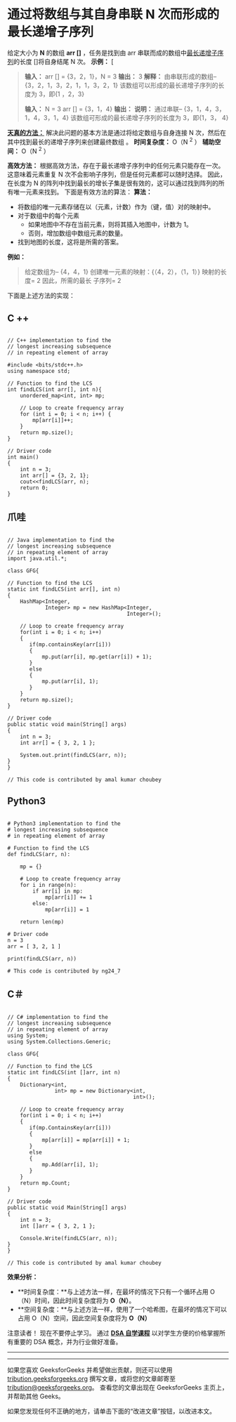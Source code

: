 # 通过将数组与其自身串联 N 次而形成的最长递增子序列

给定大小为 **N** 的数组 **arr []** ，任务是找到由 arr 串联而成的数组中[最长递增子序列](https://www.geeksforgeeks.org/longest-increasing-subsequence-dp-3/)的长度 []将自身结尾 N 次。
**示例：** [

> **输入：** arr [] = {3，2，1}，N = 3
> **输出：** 3
> **解释：**
> 由串联形成的数组–
> {3，2，1，3，2，1，1，3，2，1}
> 该数组可以形成的最长递增子序列的长度为 3，即{1 ，2，3}
> 
> **输入：** N = 3 arr [] = {3，1，4}
> **输出：**
> **说明：** 通过串联–
> {3，1，4，3，1，4，3，1，4}
> 该数组可形成的最长递增子序列的长度为 3，即{1，3， 4}

**<u>天真的方法：</u>**
解决此问题的基本方法是通过将给定数组与自身连接 N 次，然后在其中找到最长的递增子序列来创建最终数组 。
**时间复杂度：** O（N <sup>2</sup> ）
**辅助空间：** O（N <sup>2</sup> ）

**高效方法：**
根据高效方法，存在于最长递增子序列中的任何元素只能存在一次。 这意味着元素重复 N 次不会影响子序列，但是任何元素都可以随时选择。 因此，在长度为 N 的阵列中找到最长的增长子集是很有效的，这可以通过找到阵列的所有唯一元素来找到。
下面是有效方法的算法：
**算法：**

*   将数组的唯一元素存储在以（元素，计数）作为（键，值）对的映射中。
*   对于数组中的每个元素
    *   如果地图中不存在当前元素，则将其插入地图中，计数为 1。
    *   否则，增加数组中数组元素的数量。
*   找到地图的长度，这将是所需的答案。

**例如：**

> 给定数组为– {4，4，1}
> 创建唯一元素的映射：{（4，2），（1，1）}
> 映射的长度= 2
> 因此，所需的最长 子序列= 2

下面是上述方法的实现：

## C ++

```

// C++ implementation to find the
// longest increasing subsequence 
// in repeating element of array

#include <bits/stdc++.h>
using namespace std;

// Function to find the LCS
int findLCS(int arr[], int n){
    unordered_map<int, int> mp;

    // Loop to create frequency array
    for (int i = 0; i < n; i++) {
        mp[arr[i]]++;
    }
    return mp.size();
}

// Driver code
int main()
{
    int n = 3;
    int arr[] = {3, 2, 1};
    cout<<findLCS(arr, n);
    return 0;
}

```

## 爪哇

```

// Java implementation to find the
// longest increasing subsequence 
// in repeating element of array
import java.util.*;

class GFG{

// Function to find the LCS
static int findLCS(int arr[], int n)
{
    HashMap<Integer,
            Integer> mp = new HashMap<Integer,
                                      Integer>();

    // Loop to create frequency array
    for(int i = 0; i < n; i++)
    {
       if(mp.containsKey(arr[i]))
       {
           mp.put(arr[i], mp.get(arr[i]) + 1);
       }
       else
       {
           mp.put(arr[i], 1);
       }
    }
    return mp.size();
}

// Driver code
public static void main(String[] args)
{
    int n = 3;
    int arr[] = { 3, 2, 1 };

    System.out.print(findLCS(arr, n));
}
}

// This code is contributed by amal kumar choubey

```

## Python3

```

# Python3 implementation to find the
# longest increasing subsequence
# in repeating element of array

# Function to find the LCS
def findLCS(arr, n):

    mp = {}

    # Loop to create frequency array
    for i in range(n):
        if arr[i] in mp:
            mp[arr[i]] += 1
        else:
            mp[arr[i]] = 1

    return len(mp)

# Driver code
n = 3
arr = [ 3, 2, 1 ]

print(findLCS(arr, n))

# This code is contributed by ng24_7

```

## C＃

```

// C# implementation to find the
// longest increasing subsequence 
// in repeating element of array
using System;
using System.Collections.Generic;

class GFG{

// Function to find the LCS
static int findLCS(int []arr, int n)
{
    Dictionary<int,
               int> mp = new Dictionary<int,
                                        int>();

    // Loop to create frequency array
    for(int i = 0; i < n; i++)
    {
       if(mp.ContainsKey(arr[i]))
       {
           mp[arr[i]] = mp[arr[i]] + 1;
       }
       else
       {
           mp.Add(arr[i], 1);
       }
    }
    return mp.Count;
}

// Driver code
public static void Main(String[] args)
{
    int n = 3;
    int []arr = { 3, 2, 1 };

    Console.Write(findLCS(arr, n));
}
}

// This code is contributed by amal kumar choubey

```

**效果分析：**

*   **时间复杂度：**与上述方法一样，在最坏的情况下只有一个循环占用 O（N）时间，因此时间复杂度将为 **O（N）**。
*   **空间复杂度：**与上述方法一样，使用了一个哈希图，在最坏的情况下可以占用 O（N）空间，因此空间复杂度将为 **O（N）**

注意读者！ 现在不要停止学习。 通过 [**DSA 自学课程**](https://practice.geeksforgeeks.org/courses/dsa-self-paced?utm_source=geeksforgeeks&utm_medium=article&utm_campaign=gfg_article_dsa_content_bottom) 以对学生方便的价格掌握所有重要的 DSA 概念，并为行业做好准备。

* * *

* * *

如果您喜欢 GeeksforGeeks 并希望做出贡献，则还可以使用 [tribution.geeksforgeeks.org](https://contribute.geeksforgeeks.org/) 撰写文章，或将您的文章邮寄至 tribution@geeksforgeeks.org。 查看您的文章出现在 GeeksforGeeks 主页上，并帮助其他 Geeks。

如果您发现任何不正确的地方，请单击下面的“改进文章”按钮，以改进本文。